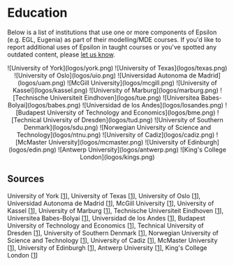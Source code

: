 # Education

<style>
	.md-content img { padding: 10px; }
</style>

Below is a list of institutions that use one or more components of Epsilon (e.g. EGL, Eugenia) as part of their modelling/MDE courses. If you'd like to report additional uses of Epsilon in taught courses or you've spotted any outdated content, please [let us know](../../forum).

<center>
![University of York](logos/york.png)
![University of Texas](logos/texas.png)
![University of Oslo](logos/uio.png)
![Universidad Autonoma de Madrid](logos/uam.png)
![McGill University](logos/mcgill.png)
![University of Kassel](logos/kassel.png)
![University of Marburg](logos/marburg.png)
![Technische Universiteit Eindhoven](logos/tue.png)
![Universitea Babes-Bolyai](logos/babes.png)
![Universidad de los Andes](logos/losandes.png)
![Budapest University of Technology and Economics](logos/bme.png)
![Technical University of Dresden](logos/tud.png)
![University of Southern Denmark](logos/sdu.png)
![Norwegian University of Science and Technology](logos/ntnu.png)
![University of Cadiz](logos/cadiz.png)
![McMaster University](logos/mcmaster.png)
![University of Edinburgh](logos/edin.png)
![Antwerp University](logos/antwerp.png)
![King's College London](logos/kings.png)
</center>

## Sources


University of York 
	[[1](http://www.cs.york.ac.uk/postgraduate/modules/mode.html)],
University of Texas 
	[[1](http://www.cs.utexas.edu/~jbarbosa/CS392F/)],
University of Oslo 
	[[1](http://www.uio.no/studier/emner/matnat/ifi/INF5120/v13/obligs/oblig-2-description-2013-ajb.pdf)],
Universidad Autonoma de Madrid 
	[[1](http://astreo.ii.uam.es/~jlara/doctorado.2011/4_Generacion_codigo.pdf)],
McGill University
    [[1](http://msdl.cs.mcgill.ca/people/hv/teaching/MSBDesign/presentations/Eugenia_EMFatic/presentation.pdf)],
University of Kassel 
	[[1](http://seblog.cs.uni-kassel.de/wp-content/uploads/2009/11/SE2_Uebung4.pdf)],
University of Marburg 
	[[1](http://www.mathematik.uni-marburg.de/~arendt/fopra12/slides/Neue%20FoPras%20Arendt.pptx)],
Technische Universiteit Eindhoven 
	[[1](http://www.win.tue.nl/~mvdbrand/courses/GLT/1314/exercises/assignment4and5.pdf)],
Universitea Babes-Bolyai 
	[[1](http://www.cs.ubbcluj.ro/~ilazar/ssm/)],
Universidad de los Andes 
	[[1](http://sistemas.uniandes.edu.co/~isis4712/dokuwiki/doku.php?id=tut_eugenia)],
Budapest University of Technology and Economics 
	[[1](https://inf.mit.bme.hu/sites/default/files/materials/category/kateg%C3%B3ria/oktat%C3%A1s/v%C3%A1laszthat%C3%B3-t%C3%A1rgyak/eclipse-alap%C3%BA-fejleszt%C3%A9s-%C3%A9s-integr%C3%A1ci%C3%B3/13/gmf.pdf)],
Technical University of Dresden 
	[[1](http://st-teach.inf.tu-dresden.de/wiki/images/The_Eclipse_Modeling_Framework_(EMF)_-_Christoph_Seidl_(commented).pdf)],
University of Southern Denmark 
	[[1](http://websrv0a.sdu.dk/ups/SSE02/slides/lecture-10.pdf)],
Norwegian University of Science and Technology 
	[[1](https://files.itslearning.com/data/ntnu/open/co37331/1759069.pdf)],
University of Cadiz 
	[[1](http://ocw.uca.es/pluginfile.php/2491/mod_resource/content/0/T5%20-%20Desarrollo%20del%20formato%20de%20representaci%C3%B3n.pdf)],
McMaster University 
	[[1](http://www.cas.mcmaster.ca/~maibaum/Toms_Mac_Site/CAS756.html)],
University of Edinburgh 
	[[1](http://www.inf.ed.ac.uk/teaching/courses/sdm/labs/mdd.html)],
Antwerp University 
	[[1](http://msdl.cs.mcgill.ca/people/hv/teaching/MSBDesign/projects/Joanna.Kisaakye/presentation)],
King's College London
	[[1](https://nms.kcl.ac.uk/kevin.lano/6ccs3sad/lecture%2010.pdf)]